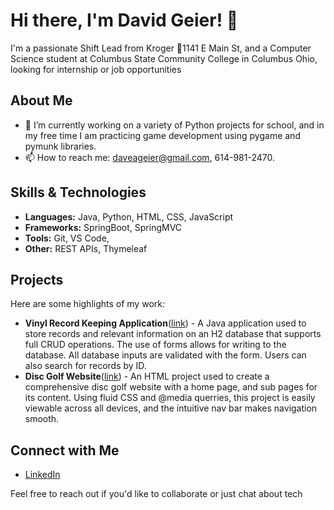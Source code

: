 # Hi there, I'm David Geier! 👋

I'm a passionate Shift Lead from Kroger 📍1141 E Main St, and a Computer Science student at Columbus State Community College in Columbus Ohio, looking for internship or job opportunities

## About Me
- 🔭 I’m currently working on a variety of Python projects for school, and in my free time I am practicing game development using pygame and pymunk libraries.
- 📫 How to reach me: daveageier@gmail.com, 614-981-2470.

## Skills & Technologies
- **Languages:** Java, Python, HTML, CSS, JavaScript
- **Frameworks:** SpringBoot, SpringMVC
- **Tools:** Git, VS Code, 
- **Other:** REST APIs, Thymeleaf

## Projects
Here are some highlights of my work:
- **Vinyl Record Keeping Application**([link](https://github.com/David-Geier/VinylRecordManager/blob/main/README.md)) - A Java application used to store records and relevant information on an H2 database that supports full CRUD operations. The use of forms allows for writing to the database. All database inputs are validated with the form. Users can also search for records by ID.
- **Disc Golf Website**([link](https://github.com/David-Geier/DiscGolfWebsite)) - An HTML project used to create a comprehensive disc golf website with a home page, and sub pages for its content. Using fluid CSS and @media querries, this project is easily viewable across all devices, and the intuitive nav bar makes navigation smooth.

## Connect with Me
- [LinkedIn](https://www.linkedin.com/in/david-geier-7a2712266/)

Feel free to reach out if you'd like to collaborate or just chat about tech
